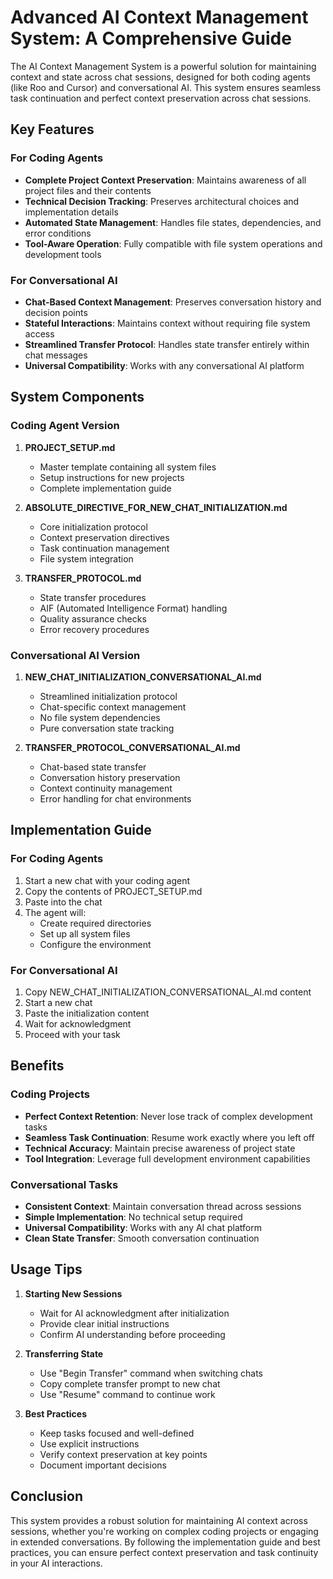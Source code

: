 # Advanced AI Context Management System: A Comprehensive Guide

The AI Context Management System is a powerful solution for maintaining context and state across chat sessions, designed for both coding agents (like Roo and Cursor) and conversational AI. This system ensures seamless task continuation and perfect context preservation across chat sessions.

## Key Features

### For Coding Agents
- **Complete Project Context Preservation**: Maintains awareness of all project files and their contents
- **Technical Decision Tracking**: Preserves architectural choices and implementation details
- **Automated State Management**: Handles file states, dependencies, and error conditions
- **Tool-Aware Operation**: Fully compatible with file system operations and development tools

### For Conversational AI
- **Chat-Based Context Management**: Preserves conversation history and decision points
- **Stateful Interactions**: Maintains context without requiring file system access
- **Streamlined Transfer Protocol**: Handles state transfer entirely within chat messages
- **Universal Compatibility**: Works with any conversational AI platform

## System Components

### Coding Agent Version
1. **PROJECT_SETUP.md**
   - Master template containing all system files
   - Setup instructions for new projects
   - Complete implementation guide

2. **ABSOLUTE_DIRECTIVE_FOR_NEW_CHAT_INITIALIZATION.md**
   - Core initialization protocol
   - Context preservation directives
   - Task continuation management
   - File system integration

3. **TRANSFER_PROTOCOL.md**
   - State transfer procedures
   - AIF (Automated Intelligence Format) handling
   - Quality assurance checks
   - Error recovery procedures

### Conversational AI Version
1. **NEW_CHAT_INITIALIZATION_CONVERSATIONAL_AI.md**
   - Streamlined initialization protocol
   - Chat-specific context management
   - No file system dependencies
   - Pure conversation state tracking

2. **TRANSFER_PROTOCOL_CONVERSATIONAL_AI.md**
   - Chat-based state transfer
   - Conversation history preservation
   - Context continuity management
   - Error handling for chat environments

## Implementation Guide

### For Coding Agents
1. Start a new chat with your coding agent
2. Copy the contents of PROJECT_SETUP.md
3. Paste into the chat
4. The agent will:
   - Create required directories
   - Set up all system files
   - Configure the environment

### For Conversational AI
1. Copy NEW_CHAT_INITIALIZATION_CONVERSATIONAL_AI.md content
2. Start a new chat
3. Paste the initialization content
4. Wait for acknowledgment
5. Proceed with your task

## Benefits

### Coding Projects
- **Perfect Context Retention**: Never lose track of complex development tasks
- **Seamless Task Continuation**: Resume work exactly where you left off
- **Technical Accuracy**: Maintain precise awareness of project state
- **Tool Integration**: Leverage full development environment capabilities

### Conversational Tasks
- **Consistent Context**: Maintain conversation thread across sessions
- **Simple Implementation**: No technical setup required
- **Universal Compatibility**: Works with any AI chat platform
- **Clean State Transfer**: Smooth conversation continuation

## Usage Tips

1. **Starting New Sessions**
   - Wait for AI acknowledgment after initialization
   - Provide clear initial instructions
   - Confirm AI understanding before proceeding

2. **Transferring State**
   - Use "Begin Transfer" command when switching chats
   - Copy complete transfer prompt to new chat
   - Use "Resume" command to continue work

3. **Best Practices**
   - Keep tasks focused and well-defined
   - Use explicit instructions
   - Verify context preservation at key points
   - Document important decisions

## Conclusion

This system provides a robust solution for maintaining AI context across sessions, whether you're working on complex coding projects or engaging in extended conversations. By following the implementation guide and best practices, you can ensure perfect context preservation and task continuity in your AI interactions.
